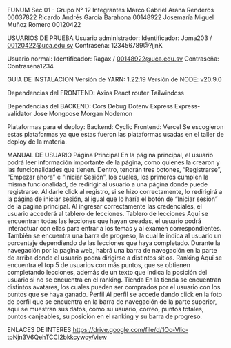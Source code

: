 FUNUM
Sec 01 - Grupo N° 12
Integrantes
Marco Gabriel Arana Renderos 00037822
Ricardo Andrés García Barahona 00148922
Josemaría Miguel Muñoz Romero 00120422

USUARIOS DE PRUEBA
Usuario administrador:
Identificador: Joma203 / 00120422@uca.edu.sv
Contraseña: 123456789@?jjnK

Usuario normal:
Identificador: Ragax / 00148922@uca.edu.sv
Contraseña: Contrasena1234

GUIA DE INSTALACION
Versión de YARN: 1.22.19
Versión de NODE: v20.9.0

Dependencias del FRONTEND:
Axios
React router
Tailwindcss

Dependencias del BACKEND:
Cors
Debug
Dotenv
Express
Express-validator
Jose
Mongoose
Morgan
Nodemon 

Plataformas para el deploy:
Backend: Cyclic
Frontend: Vercel
Se escogieron estas plataformas ya que estas fueron las plataformas usadas en el taller de deploy de la materia.

MANUAL DE USUARIO
Página Principal
En la página principal, el usuario podrá leer información importante de la página, como quienes la crearon y las funcionalidades que tienen. Dentro, tendrán tres botones, “Registrarse”, “Empezar ahora” e “Iniciar Sesión”, los cuales, los primeros cumplen la misma funcionalidad, de redirigir al usuario a una página donde puede registrarse. Al darle click al registro, si se hizo correctamente, lo redirigirá a la página de iniciar sesión, al igual que lo haría el botón de “Iniciar sesión” de la pagina principal. Al ingresar correctamente las credenciales, el usuario accederá al tablero de lecciones.
Tablero de lecciones
Aquí se encuentran todas las lecciones que hayan creadas, el usuario podrá interactuar con ellas para entrar a los temas y al examen correspondientes. También se encuentra una barra de progreso, la cual le indica al usuario un porcentaje dependiendo de las lecciones que haya completado. Durante la navegación por la pagina web, habrá una barra de navegación en la parte de arriba donde el usuario podrá dirigirse a distintos sitios. 
Ranking
Aquí se encuentra el top 5 de usuarios con más puntos, que se obtienen completando lecciones, además de un texto que indica la posición del usuario si no se encuentra en el ranking.
Tienda
En la tienda se encuentran distintos avatares, los cuales pueden ser comprados por el usuario con los puntos que se haya ganado.
Perfil
Al perfil se accede dando click en la foto de perfil que se encuentra en la barra de navegación de la parte superior, aquí se muestran sus datos, como su usuario, correo, puntos totales, puntos canjeables, su posición en el ranking y su barra de progreso.

ENLACES DE INTERES
https://drive.google.com/file/d/1Oc-Vlic-tpNjn3V6QehTCCI2bkkcywoy/view

